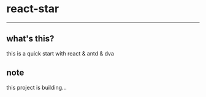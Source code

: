 # react-star

-----

## what's this?

this is a quick start with react &amp; antd &amp; dva

## note

this project is building...